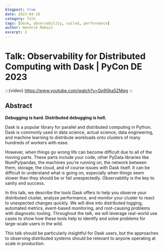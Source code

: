 ```yaml
---
blogpost: true
date: 2023-04-18
category: Talk
tags: [dask, observability, coiled, performance]
author: Hendrik Makait
excerpt: 2
---
```

# Talk: Observability for Distributed Computing with Dask | PyCon DE 2023

:::{video} https://www.youtube.com/watch?v=Qp90ka5ZMqg
:::

## Abstract

**Debugging is hard. Distributed debugging is hell.**

Dask is a popular library for parallel and distributed computing in Python.
Dask is commonly used in data science, actual science, data engineering, and machine learning to distribute workloads onto clusters of many hundreds of workers with ease.

However, when things go wrong life can become difficult due to all of the moving parts.
These parts include your code, other PyData libraries like NumPy/pandas, the machines you’re running on, the network between them, storage, the cloud, and of course issues with Dask itself.
It can be difficult to understand what is going on, especially when things seem slower than they should be or fail unexpectedly.
Observability is the key to sanity and success.

In this talk, we describe the tools Dask offers to help you observe your distributed cluster, analyze performance, and monitor your cluster to react to unexpected changes quickly. We will dive into distributed logging, automated metrics, event-based monitoring, and root-causing problems with diagnostic tooling.
Throughout the talk, we will leverage real-world use cases to show how these tools help to identify and solve problems for large-scale users in the wild.

This talk should be particularly insightful for Dask users, but the approaches to observing distributed systems should be relevant to anyone operating at scale in production.
